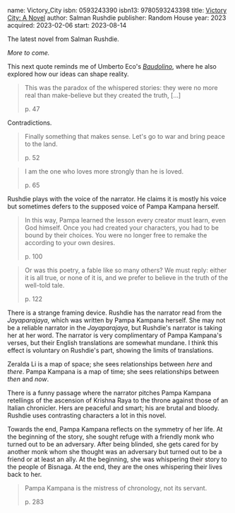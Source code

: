 name: Victory_City
isbn: 0593243390
isbn13: 9780593243398
title: [Victory City: A Novel](https://www.amazon.com/dp/0593243390)
author: Salman Rushdie
publisher: Random House
year: 2023
acquired: 2023-02-06
start: 2023-08-14

The latest novel from Salman Rushdie.

_More to come._

This next quote reminds me of Umberto Eco's
[_Baudolino_](http://amzn.com/0156029065), where he also explored how our ideas
can shape reality.

> This was the paradox of the whispered stories: they were no more real than
> make-believe but they created the truth, [&hellip;]
> <footer>p. 47</footer>

Contradictions.

> Finally something that makes sense.  Let's go to war and bring peace to the
> land.
> <footer>p. 52</footer>

> I am the one who loves more strongly than he is loved.
> <footer>p. 65</footer>

Rushdie plays with the voice of the narrator.  He claims it is mostly his voice
but sometimes defers to the supposed voice of Pampa Kampana herself.

> In this way, Pampa learned the lesson every creator must learn, even God
> himself.  Once you had created your characters, you had to be bound by their
> choices.  You were no longer free to remake the according to your own desires.
> <footer>p. 100</footer>

> Or was this poetry, a fable like so many others?  We must reply: either it is
> all true, or none of it is, and we prefer to believe in the truth of the
> well-told tale.
> <footer>p. 122</footer>

There is a strange framing device.  Rushdie has the narrator read from the
_Jayaparajaya_, which was written by Pampa Kampana herself.  She may not be a
reliable narrator in the _Jayaparajaya_, but Rushdie's narrator is taking her at
her word.  The narrator is very complimentary of Pampa Kampana's verses, but
their English translations are somewhat mundane.  I think this effect is
voluntary on Rushdie's part, showing the limits of translations.

Zeralda Li is a map of space; she sees relationships between _here_ and _there_.
Pampa Kampana is a map of time; she sees relationships between _then_ and _now_.

There is a funny passage where the narrator pitches Pampa Kampana retellings of
the ascension of Krishna Raya to the throne against those of an Italian
chronicler.  Hers are peaceful and smart; his are brutal and bloody.  Rushdie
uses contrasting characters a lot in this novel.

Towards the end, Pampa Kampana reflects on the symmetry of her life.  At the
beginning of the story, she sought refuge with a friendly monk who turned out to
be an adversary.  After being blinded, she gets cared for by another monk whom
she thought was an adversary but turned out to be a friend or at least an ally.
At the beginning, she was whispering their story to the people of Bisnaga.  At
the end, they are the ones whispering their lives back to her.

> Pampa Kampana is the mistress of chronology, not its servant.
> <footer>p. 283</footer>
